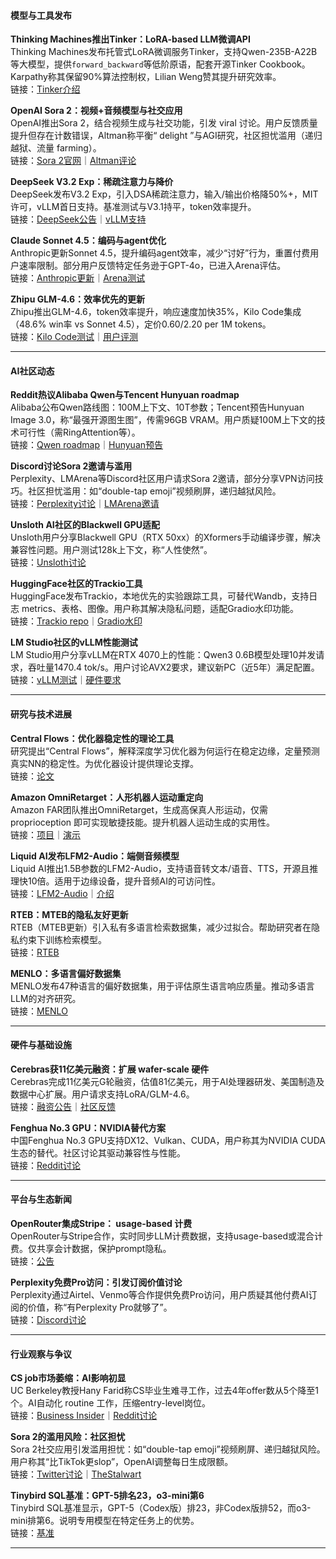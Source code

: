 #### **模型与工具发布**

**Thinking Machines推出Tinker：LoRA-based LLM微调API**  
Thinking Machines发布托管式LoRA微调服务Tinker，支持Qwen-235B-A22B等大模型，提供`forward_backward`等低阶原语，配套开源Tinker Cookbook。Karpathy称其保留90%算法控制权，Lilian Weng赞其提升研究效率。  
链接：[Tinker介绍](https://thinkingmachines.ai/blog/announcing-tinker/)

**OpenAI Sora 2：视频+音频模型与社交应用**  
OpenAI推出Sora 2，结合视频生成与社交功能，引发 viral 讨论。用户反馈质量提升但存在计数错误，Altman称平衡“ delight ”与AGI研究，社区担忧滥用（递归越狱、流量 farming）。  
链接：[Sora 2官网](https://openai.com/sora)｜[Altman评论](https://twitter.com/sama/status/1973381552621887706)

**DeepSeek V3.2 Exp：稀疏注意力与降价**  
DeepSeek发布V3.2 Exp，引入DSA稀疏注意力，输入/输出价格降50%+，MIT许可，vLLM首日支持。基准测试与V3.1持平，token效率提升。  
链接：[DeepSeek公告](https://twitter.com/deepseek-ai/status/1973193918662713510)｜[vLLM支持](https://twitter.com/vllm_project/status/1973238773090754735)

**Claude Sonnet 4.5：编码与agent优化**  
Anthropic更新Sonnet 4.5，提升编码agent效率，减少“讨好”行为，重置付费用户速率限制。部分用户反馈特定任务逊于GPT-4o，已进入Arena评估。  
链接：[Anthropic更新](https://twitter.com/_catwu/status/1973524717899489340)｜[Arena测试](https://twitter.com/arena/status/1973491519857549618)

**Zhipu GLM-4.6：效率优先的更新**  
Zhipu推出GLM-4.6，token效率提升，响应速度加快35%，Kilo Code集成（48.6% win率 vs Sonnet 4.5），定价$0.60/$2.20 per 1M tokens。  
链接：[Kilo Code测试](https://twitter.com/kilocode/status/1973396250729877904)｜[用户评测](https://twitter.com/ZhihuFrontier/status/1973447038818762841)

---
#### **AI社区动态**

**Reddit热议Alibaba Qwen与Tencent Hunyuan roadmap**  
Alibaba公布Qwen路线图：100M上下文、10T参数；Tencent预告Hunyuan Image 3.0，称“最强开源图生图”，传需96GB VRAM。用户质疑100M上下文的技术可行性（需RingAttention等）。  
链接：[Qwen roadmap](https://www.reddit.com/r/LocalLLaMA/comments/1nq182d)｜[Hunyuan预告](https://www.reddit.com/r/LocalLLaMA/comments/1nqaiaz)

**Discord讨论Sora 2邀请与滥用**  
Perplexity、LMArena等Discord社区用户请求Sora 2邀请，部分分享VPN访问技巧。社区担忧滥用：如“double-tap emoji”视频刷屏，递归越狱风险。  
链接：[Perplexity讨论](https://discord.com/channels/1047197230748151888)｜[LMArena邀请](https://discord.com/channels/1340554757349179412)

**Unsloth AI社区的Blackwell GPU适配**  
Unsloth用户分享Blackwell GPU（RTX 50xx）的Xformers手动编译步骤，解决兼容性问题。用户测试128k上下文，称“人性使然”。  
链接：[Unsloth讨论](https://discord.com/channels/1179035537009545276/1179035537529643040)

**HuggingFace社区的Trackio工具**  
HuggingFace发布Trackio，本地优先的实验跟踪工具，可替代Wandb，支持日志 metrics、表格、图像。用户称其解决隐私问题，适配Gradio水印功能。  
链接：[Trackio repo](https://github.com/gradio-app/trackio)｜[Gradio水印](https://huggingface.co/blog/watermarking-with-gradio)

**LM Studio社区的vLLM性能测试**  
LM Studio用户分享vLLM在RTX 4070上的性能：Qwen3 0.6B模型处理10并发请求，吞吐量1470.4 tok/s。用户讨论AVX2要求，建议新PC（近5年）满足配置。  
链接：[vLLM测试](https://discord.com/channels/1110598183144399058/1110598183144399061)｜[硬件要求](https://discord.com/channels/1110598183144399058/1153759714082033735)

---
#### **研究与技术进展**

**Central Flows：优化器稳定性的理论工具**  
研究提出“Central Flows”，解释深度学习优化器为何运行在稳定边缘，定量预测真实NN的稳定性。为优化器设计提供理论支撑。  
链接：[论文](https://twitter.com/deepcohen/status/1973191790602887544)

**Amazon OmniRetarget：人形机器人运动重定向**  
Amazon FAR团队推出OmniRetarget，生成高保真人形运动，仅需 proprioception 即可实现敏捷技能。提升机器人运动生成的实用性。  
链接：[项目](https://twitter.com/pabbeel/status/1973426729952956652)｜[演示](https://twitter.com/zhenkirito123/status/1973417906412331361)

**Liquid AI发布LFM2-Audio：端侧音频模型**  
Liquid AI推出1.5B参数的LFM2-Audio，支持语音转文本/语音、TTS，开源且推理快10倍。适用于边缘设备，提升音频AI的可访问性。  
链接：[LFM2-Audio](https://twitter.com/LiquidAI_/status/1973372092230836405)｜[介绍](https://twitter.com/maximelabonne/status/1973372579441496514)

**RTEB：MTEB的隐私友好更新**  
RTEB（MTEB更新）引入私有多语言检索数据集，减少过拟合。帮助研究者在隐私约束下训练检索模型。  
链接：[RTEB](https://twitter.com/tomaarsen/status/1973413487528309204)

**MENLO：多语言偏好数据集**  
MENLO发布47种语言的偏好数据集，用于评估原生语言响应质量。推动多语言LLM的对齐研究。  
链接：[MENLO](https://twitter.com/seb_ruder/status/1973412580191285640)

---
#### **硬件与基础设施**

**Cerebras获11亿美元融资：扩展 wafer-scale 硬件**  
Cerebras完成11亿美元G轮融资，估值81亿美元，用于AI处理器研发、美国制造及数据中心扩展。用户请求支持LoRA/GLM-4.6。  
链接：[融资公告](https://www.cerebras.ai/press-release/series-g)｜[社区反馈](https://discord.com/channels/822583790773862470/1075282825051385876)

**Fenghua No.3 GPU：NVIDIA替代方案**  
中国Fenghua No.3 GPU支持DX12、Vulkan、CUDA，用户称其为NVIDIA CUDA生态的替代。社区讨论其驱动兼容性与性能。  
链接：[Reddit讨论](https://www.reddit.com/r/LocalLLaMA/comments/1nq1ia2)

---
#### **平台与生态新闻**

**OpenRouter集成Stripe： usage-based 计费**  
OpenRouter与Stripe合作，实时同步LLM计费数据，支持usage-based或混合计费。仅共享会计数据，保护prompt隐私。  
链接：[公告](https://twitter.com/OpenRouterAI/status/1973220421601468689)

**Perplexity免费Pro访问：引发订阅价值讨论**  
Perplexity通过Airtel、Venmo等合作提供免费Pro访问，用户质疑其他付费AI订阅的价值，称“有Perplexity Pro就够了”。  
链接：[Discord讨论](https://discord.com/channels/1047197230748151888/1047649527299055688)

---
#### **行业观察与争议**

**CS job市场萎缩：AI影响初显**  
UC Berkeley教授Hany Farid称CS毕业生难寻工作，过去4年offer数从5个降至1个。AI自动化 routine 工作，压缩entry-level岗位。  
链接：[Business Insider](https://www.businessinsider.com/computer-science-students-job-search-ai-hany-farid-2025-9)｜[Reddit讨论](https://www.reddit.com/r/singularity/comments/1ntx6aa)

**Sora 2的滥用风险：社区担忧**  
Sora 2社交应用引发滥用担忧：如“double-tap emoji”视频刷屏、递归越狱风险。用户称其“比TikTok更slop”，OpenAI调整每日生成限额。  
链接：[Twitter讨论](https://twitter.com/skirano/status/1973248497853018168)｜[TheStalwart](https://twitter.com/TheStalwart/status/1973372434133950665)

**Tinybird SQL基准：GPT-5排名23，o3-mini第6**  
Tinybird SQL基准显示，GPT-5（Codex版）排23，非Codex版排52，而o3-mini排第6。说明专用模型在特定任务上的优势。  
链接：[基准](https://llm-benchmark.tinybird.live/)

---
